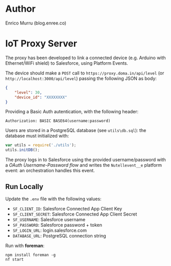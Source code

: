 # Author

Enrico Murru (blog.enree.co)


# IoT Proxy Server

The proxy has been developed to link a connected device (e.g. Arduino with Ethernet/WiFi shield) to Salesforce, using Platform Events.

The device should make a `POST` call to `https://proxy.doma.in/api/level` (or `http://localhost:3000/api/level`) passing the following JSON as body:

```json
{
    "level": 30,
    "device_id": "XXXXXXXX"
}
```

Providing a Basic Auth autentication, with the following header:

```
Authorization: BASIC BASE64(username:password)
```

Users are stored in a PostgreSQL database (see `utils\db.sql`): the database must  initialized with:

```javascript
var utils = require('./utils');
utils.initDB();
```

The proxy logs in to Salesforce using the provided username/password with a *OAuth Username-Password flow* and writes the `Nutellevent__e` platform event: an orchestration handles this event.

## Run Locally
Update the `.env` file with the following values:

* `SF_CLIENT_ID`: Salesforce Connected App Client Key
* `SF_CLIENT_SECRET`: Salesforce Connected App Client Secret
* `SF_USERNAME`: Salesforce username
* `SF_PASSWORD`: Salesforce password + token
* `SF_LOGIN_URL`: login.salesforce.com
* `DATABASE_URL`: PostgreSQL connection string

Run with **foreman**:

```
npm install foreman -g
nf start
```
